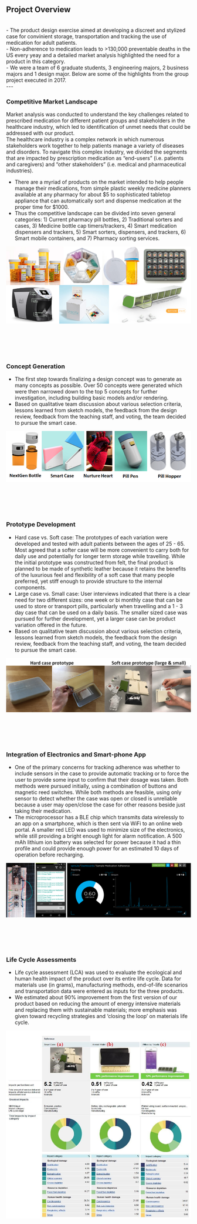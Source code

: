 ## Project Overview
<br>
- The product design exercise aimed at developing a discreet and stylized case for convinient storage, transportation and tracking the use of medication for adult patients.<br>
- Non-adherence to medication leads to >130,000 preventable deaths in the US every yeay and a detailed market analysis highlighted the need for a product in this category.<br>
- We were a team of 6 graduate students, 3 engineering majors, 2 business majors and 1 design major. Below are some of the highlights from the group project executed in 2017.

<br>
---

### Competitive Market Landscape<br>
Market analysis was conducted to understand the key challenges related to prescribed medication for different patient groups and stakeholders in the healthcare industry, which led to identification of unmet needs that could be addressed with our product.<br>
The healthcare industry is a complex network in which numerous stakeholders work together to help patients manage a variety of diseases and disorders. To navigate this complex industry, we divided the segments that are impacted by prescription medication as “end-users” (i.e. patients and caregivers) and “other stakeholders” (i.e. medical and pharmaceutical industries). <br>

- There are a myriad of products on the market intended to help people manage their medications, from simple plastic weekly medicine planners available at any pharmacy for about $5 to sophisticated tabletop appliance that can automatically sort and dispense medication at the proper time for $1000.<br>
- Thus the competitive landscape can be divided into seven general categories: 1) Current pharmacy pill bottles, 2) Traditional sorters and cases, 3) Medicine bottle cap timers/trackers, 4) Smart medication dispensers and trackers, 5) Smart sorters, dispensers, and trackers, 6) Smart mobile containers, and 7) Pharmacy sorting services. <br>

<img src="images/PD2.png?raw=true"/>

<br><br>
---

### Concept Generation<br>
- The first step towards finalizing a design concept was to generate as many concepts as possible. Over 50 concepts were generated which were then narrowed down to the top 5 concepts for further investigation, including building basic models and/or rendering. <br>
- Based on qualitative team discussion about various selection criteria, lessons learned from sketch models, the feedback from the design review, feedback from the teaching staff, and voting, the team decided to pursue the smart case. <br>
<img src="images/PD3.png?raw=true"/>

<br><br>
---

### Prototype Development<br>
- Hard case vs. Soft case: The prototypes of each variation were developed and tested with adult patients between the ages of 25 - 65. Most agreed that a softer case will be more convenient to carry both for daily use and potentially for longer term storage while travelling. While the initial prototype was constructed from felt, the final product is planned to be made of synthetic leather because it retains the benefits of the luxurious feel and flexibility of a soft case that many people preferred, yet stiff enough to provide structure to the internal components.<br>
- Large case vs. Small case: User interviews indicated that there is a clear need for two different sizes: one week or bi monthly case that can be used to store or transport pills, particularly when travelling and a 1 - 3 day case that can be used on a daily basis. The smaller sized case was pursued for further development, yet a larger case can be product variation offered in the future. <br>
- Based on qualitative team discussion about various selection criteria, lessons learned from sketch models, the feedback from the design review, feedback from the teaching staff, and voting, the team decided to pursue the smart case. <br>
<img src="images/PD4.png?raw=true"/>

<br><br>
---

### Integration of Electronics and Smart-phone App<br>
- One of the primary concerns for tracking adherence was whether to include sensors in the case to provide automatic tracking or to force the user to provide some input to confirm that their dosage was taken. Both methods were pursued initially, using a combination of buttons and magnetic reed switches. While both methods are feasible, using only sensor to detect whether the case was open or closed is unreliable because a user may open/close the case for other reasons beside just taking their medication. <br>
- The microprocessor has a BLE chip which transmits data wirelessly to an app on a smartphone, which is then sent via WiFi to an online web portal. A smaller red LED was used to minimize size of the electronics, while still providing a bright enough light for alarm notification. A 500 mAh lithium ion battery was selected for power because it had a thin profile and could provide enough power for an estimated 10 days of operation before recharging. <br>
<img src="images/PD5.png?raw=true"/>

<br><br>
---

### Life Cycle Assessments<br>
- Life cycle assessment (LCA) was used to evaluate the ecological and human health impact of the product over its entire life cycle. Data for materials use (in grams), manufacturing methods, end-of-life scenarios and transportation data were entered as inputs for the three products. <br>
- We estimated about 90% improvement from the first version of our product based on reducing the amount of energy intensive materials and replacing them with sustainable materials; more emphasis was given toward recycling strategies and ‘closing the loop’ on materials life cycle. <br>
<img src="images/PD6.jpg?raw=true"/>

<br><br>
---
